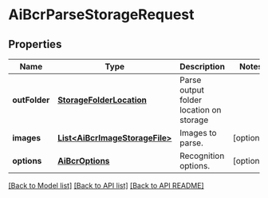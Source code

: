 
# AiBcrParseStorageRequest
## Properties
Name | Type | Description | Notes
------------ | ------------- | ------------- | -------------
**outFolder** | [**StorageFolderLocation**](StorageFolderLocation.md) | Parse output folder location on storage              | 
**images** | [**List&lt;AiBcrImageStorageFile&gt;**](AiBcrImageStorageFile.md) | Images to parse.              |  [optional]
**options** | [**AiBcrOptions**](AiBcrOptions.md) | Recognition options.              |  [optional]




[[Back to Model list]](README.md#documentation-for-models) [[Back to API list]](README.md#documentation-for-api-endpoints) [[Back to API README]](README.md)

